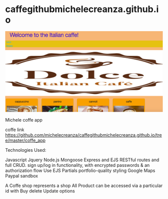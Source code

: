 # caffegithubmichelecreanza.github.io

<img src="coffe.jpeg" />

Michele coffe app

coffe link https://github.com/michelecreanza/caffegithubmichelecreanza.github.io/tree/master/coffe_app

Technologies Used:

Javascript
Jquery
Node.js
Mongoose
Express and EJS
RESTful routes and full CRUD.
sign up/log in functionality, with encrypted passwords & an authorization flow
Use EJS Partials
portfolio-quality styling
Google Maps
Paypal sandbox

A Coffe shop represents a shop All Product can be accessed via a particular id with Buy delete Update options
